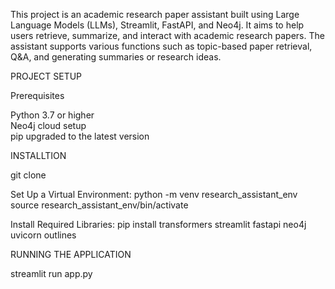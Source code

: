 This project is an academic research paper assistant built using Large Language Models (LLMs), Streamlit, FastAPI, and Neo4j. 
It aims to help users retrieve, summarize, and interact with academic research papers. 
The assistant supports various functions such as topic-based paper retrieval, Q&A, and generating summaries or research ideas.

PROJECT SETUP

Prerequisites

Python 3.7 or higher                                                                                                                                                                       
Neo4j cloud setup                                                                                                                                                                          
pip upgraded to the latest version 

INSTALLTION

git clone <repository-url>

Set Up a Virtual Environment:
python -m venv research_assistant_env
source research_assistant_env/bin/activate  

Install Required Libraries:
pip install transformers streamlit fastapi neo4j uvicorn outlines

RUNNING THE APPLICATION

streamlit run app.py



